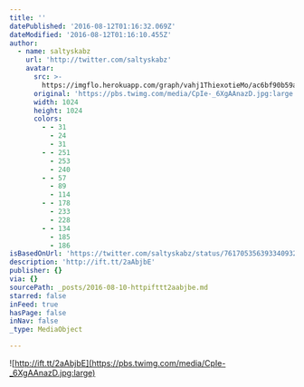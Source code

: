 ```yaml
---
title: ''
datePublished: '2016-08-12T01:16:32.069Z'
dateModified: '2016-08-12T01:16:10.455Z'
author:
  - name: saltyskabz
    url: 'http://twitter.com/saltyskabz'
    avatar:
      src: >-
        https://imgflo.herokuapp.com/graph/vahj1ThiexotieMo/ac6bf90b59a2b4b729ed08be9062706f/noop.jpg?input=https%3A%2F%2Fpbs.twimg.com%2Fmedia%2FCpIe-_6XgAAnazD.jpg%3Alarge
      original: 'https://pbs.twimg.com/media/CpIe-_6XgAAnazD.jpg:large'
      width: 1024
      height: 1024
      colors:
        - - 31
          - 24
          - 31
        - - 251
          - 253
          - 240
        - - 57
          - 89
          - 114
        - - 178
          - 233
          - 228
        - - 134
          - 185
          - 186
isBasedOnUrl: 'https://twitter.com/saltyskabz/status/761705356393340932'
description: 'http://ift.tt/2aAbjbE'
publisher: {}
via: {}
sourcePath: _posts/2016-08-10-httpifttt2aabjbe.md
starred: false
inFeed: true
hasPage: false
inNav: false
_type: MediaObject

---
```

![http://ift.tt/2aAbjbE](https://pbs.twimg.com/media/CpIe-_6XgAAnazD.jpg:large)